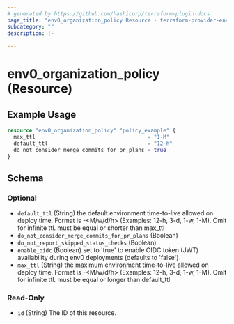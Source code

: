 ```yaml
---
# generated by https://github.com/hashicorp/terraform-plugin-docs
page_title: "env0_organization_policy Resource - terraform-provider-env0"
subcategory: ""
description: |-
  
---
```


# env0_organization_policy (Resource)



## Example Usage

```terraform
resource "env0_organization_policy" "policy_example" {
  max_ttl                                    = "1-M"
  default_ttl                                = "12-h"
  do_not_consider_merge_commits_for_pr_plans = true
}
```

<!-- schema generated by tfplugindocs -->
## Schema

### Optional

- `default_ttl` (String) the default environment time-to-live allowed on deploy time. Format is <number>-<M/w/d/h> (Examples: 12-h, 3-d, 1-w, 1-M). Omit for infinite ttl. must be equal or shorter than max_ttl
- `do_not_consider_merge_commits_for_pr_plans` (Boolean)
- `do_not_report_skipped_status_checks` (Boolean)
- `enable_oidc` (Boolean) set to 'true' to enable OIDC token (JWT) availability during env0 deployments (defaults to 'false')
- `max_ttl` (String) the maximum environment time-to-live allowed on deploy time. Format is <number>-<M/w/d/h> (Examples: 12-h, 3-d, 1-w, 1-M). Omit for infinite ttl. must be equal or longer than default_ttl

### Read-Only

- `id` (String) The ID of this resource.



